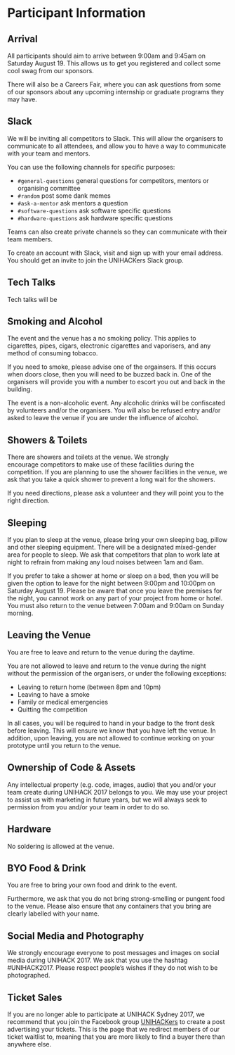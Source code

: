 # Participant Information

## Arrival

All participants should aim to arrive between 9:00am and 9:45am on Saturday
August 19. This allows us to get you registered and collect some cool swag from
our sponsors.

There will also be a Careers Fair, where you can ask questions from some
of our sponsors about any upcoming internship or graduate programs they may
have.

## Slack

We will be inviting all competitors to Slack. This will allow the
organisers to communicate to all attendees, and allow you to have a way to
communicate with your team and mentors.

You can use the following channels for specific purposes:

- `#general-questions` general questions for competitors, mentors or organising
committee
- `#random` post some dank memes
- `#ask-a-mentor` ask mentors a question
- `#software-questions` ask software specific questions
- `#hardware-questions` ask hardware specific questions

Teams can also create private channels so they can communicate with their team
members.

To create an account with Slack, visit <!-- TODO add link -->
and sign up with your email address. You should get an invite to join the
UNIHACKers Slack group.

## Tech Talks

Tech talks will be
<!-- TODO times -->

## Smoking and Alcohol

The event and the venue has a no smoking policy. This applies to cigarettes,
pipes, cigars, electronic cigarettes and vaporisers, and any method of
consuming tobacco.

If you need to smoke, please advise one of the orgainsers. If this occurs when
doors close, then you will need to be buzzed back in. One of the organisers will
provide you with a number to escort you out and back in the building.

The event is a non-alcoholic event. Any alcoholic drinks will be confiscated by
volunteers and/or the organisers. You will also be refused entry and/or asked to
leave the venue if you are under the influence of alcohol.

## Showers & Toilets

There are showers and toilets at the venue. We strongly encourage competitors to
make use of these facilities during the competition. If you are planning to use
the shower facilities in the venue, we ask that you take a quick shower to
prevent a long wait for the showers.

If you need directions, please ask a volunteer and they will point you to the
right direction.

## Sleeping

If you plan to sleep at the venue, please bring your own sleeping bag, pillow
and other sleeping equipment. There will be a designated mixed-gender area for
people to sleep. We ask that competitors that plan to work late at night to
refrain from making any loud noises between 1am and 6am.

If you prefer to take a shower at home or sleep on a bed, then you will be given
the option to leave for the night between 9:00pm and 10:00pm on Saturday August 19.
Please be aware that once you leave the premises for the night, you cannot work
on any part of your project from home or hotel. You must also return to the
venue between 7:00am and 9:00am on Sunday morning.

## Leaving the Venue

You are free to leave and return to the venue during the daytime.

You are not allowed to leave and return to the venue during the night without
the permission of the organisers, or under the following exceptions:

- Leaving to return home (between 8pm and 10pm)
- Leaving to have a smoke
- Family or medical emergencies
- Quitting the competition

In all cases, you will be required to hand in your badge to the front desk
before leaving. This will ensure we know that you have left the venue. In
addition, upon leaving, you are not allowed to continue working on your
prototype until you return to the venue.

## Ownership of Code & Assets

Any intellectual property (e.g. code, images, audio) that you and/or your team
create during UNIHACK 2017 belongs to you. We may use your project to assist us
with marketing in future years, but we will always seek to permission from you
and/or your team in order to do so.

## Hardware

No soldering is allowed at the venue.

## BYO Food & Drink

You are free to bring your own food and drink to the event.

Furthermore, we ask that you do not bring strong-smelling or pungent food to the
venue. Please also ensure that any containers that you bring are clearly
labelled with your name.

## Social Media and Photography

We strongly encourage everyone to post messages and images on social media
during UNIHACK 2017. We ask that you use the hashtag #UNIHACK2017. Please
respect people’s wishes if they do not wish to be photographed.

## Ticket Sales

If you are no longer able to participate at UNIHACK Sydney 2017, we
recommend that you join the Facebook group [UNIHACKers](https://facebook.com/groups/unihackers)
to create a post advertising your tickets. This is the page that we
redirect members of our ticket waitlist to, meaning that you are more likely
to find a buyer there than anywhere else.
